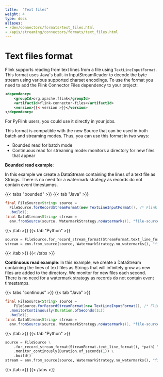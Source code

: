 ```yaml
---
title:  "Text files"
weight: 4
type: docs
aliases:
- /dev/connectors/formats/text_files.html
- /apis/streaming/connectors/formats/text_files.html
---
```

<!--
Licensed to the Apache Software Foundation (ASF) under one
or more contributor license agreements.  See the NOTICE file
distributed with this work for additional information
regarding copyright ownership.  The ASF licenses this file
to you under the Apache License, Version 2.0 (the
"License"); you may not use this file except in compliance
with the License.  You may obtain a copy of the License at

  http://www.apache.org/licenses/LICENSE-2.0

Unless required by applicable law or agreed to in writing,
software distributed under the License is distributed on an
"AS IS" BASIS, WITHOUT WARRANTIES OR CONDITIONS OF ANY
KIND, either express or implied.  See the License for the
specific language governing permissions and limitations
under the License.
-->


# Text files format

Flink supports reading from text lines from a file using `TextLineInputFormat`. This format uses Java's built-in InputStreamReader to decode the byte stream using various supported charset encodings.
To use the format you need to add the Flink Connector Files dependency to your project:

```xml
<dependency>
	<groupId>org.apache.flink</groupId>
	<artifactId>flink-connector-files</artifactId>
	<version>{{< version >}}</version>
</dependency>
```

For PyFlink users, you could use it directly in your jobs.

This format is compatible with the new Source that can be used in both batch and streaming modes.
Thus, you can use this format in two ways:
- Bounded read for batch mode
- Continuous read for streaming mode: monitors a directory for new files that appear

**Bounded read example**:

In this example we create a DataStream containing the lines of a text file as Strings. 
There is no need for a watermark strategy as records do not contain event timestamps.

{{< tabs "bounded" >}}
{{< tab "Java" >}}
```java
final FileSource<String> source =
  FileSource.forRecordStreamFormat(new TextLineInputFormat(), /* Flink Path */)
  .build();
final DataStream<String> stream =
  env.fromSource(source, WatermarkStrategy.noWatermarks(), "file-source");
```
{{< /tab >}}
{{< tab "Python" >}}
```python
source = FileSource.for_record_stream_format(StreamFormat.text_line_format(), *path).build()
stream = env.from_source(source, WatermarkStrategy.no_watermarks(), "file-source")
```
{{< /tab >}}
{{< /tabs >}}

**Continuous read example**:
In this example, we create a DataStream containing the lines of text files as Strings that will infinitely grow 
as new files are added to the directory. We monitor for new files each second.
There is no need for a watermark strategy as records do not contain event timestamps.

{{< tabs "continous" >}}
{{< tab "Java" >}}
```java
final FileSource<String> source =
    FileSource.forRecordStreamFormat(new TextLineInputFormat(), /* Flink Path */)
  .monitorContinuously(Duration.ofSeconds(1L))
  .build();
final DataStream<String> stream =
  env.fromSource(source, WatermarkStrategy.noWatermarks(), "file-source");
```
{{< /tab >}}
{{< tab "Python" >}}
```python
source = FileSource \
    .for_record_stream_format(StreamFormat.text_line_format(), *path) \
    .monitor_continously(Duration.of_seconds(1)) \
    .build()
stream = env.from_source(source, WatermarkStrategy.no_watermarks(), "file-source")
```
{{< /tab >}}
{{< /tabs >}}
